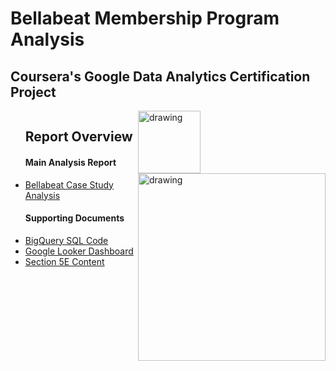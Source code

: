 # Bellabeat Membership Program Analysis
## Coursera's Google Data Analytics Certification Project 

<div style="display:flex;">
    <div style="flex:2;">
        <ul>
        <h2>Report Overview</h2>
        <h4>Main Analysis Report</h4>
            <li><a href="Bellabeat-Case-Study-Bigquery-Google-Looker.ipynb">Bellabeat Case Study Analysis</a></li>
        <h4>Supporting Documents</h4>
            <li><a href="Bigquery-Code.ipynb">BigQuery SQL Code</a></li>
            <li><a href="Data-Dashboard.ipynb">Google Looker Dashboard</a></li>
            <li><a href="Section-5e.ipynb">Section 5E Content</a></li>
        </ul>
    </div>
    <div style="flex:1;">
      <img src="https://github.com/lukbos/Bellabeat_Membership_Program_Analysis/assets/97811417/0fb5cf74-fc58-4e76-a7b2-cb848e1d73b3" alt="drawing" width="100">
      <img src="https://github.com/lukbos/Bellabeat_Membership_Program_Analysis/assets/97811417/f2f440b8-1832-4c93-9e8f-2322a8d97517" alt="drawing" width="300">
    </div>
</div>
